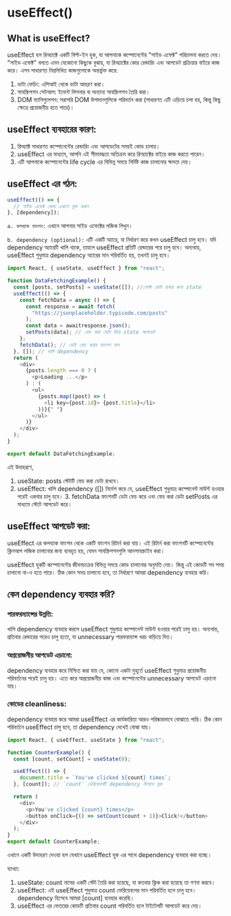 # useEffect()

## What is useEffect?

useEffect হল রিঅ্যাক্টে একটি বিল্ট-ইন হুক, যা আপনাকে কম্পোনেন্টের "সাইড এফেক্ট" পরিচালনা করতে দেয়। "সাইড এফেক্ট" বলতে এমন যেকোনো কিছুকে বুঝায়, যা রিঅ্যাক্টের কোর রেন্ডারিং এবং আপডেট প্রক্রিয়ার বাইরে কাজ করে। এসব সাধারণত নিম্নলিখিত কাজগুলোকে অন্তর্ভুক্ত করে:

1. ডাটা ফেচিং: এপিআই থেকে ডাটা আহরণ করা।
2. সাবস্ক্রিপশন সেটআপ: ইভেন্ট লিসনার বা অন্যান্য সাবস্ক্রিপশন তৈরি করা।
3. DOM ম্যানিপুলেশন: সরাসরি DOM উপাদানগুলিকে পরিবর্তন করা (সাধারণত এটি এড়িয়ে চলা হয়, কিন্তু কিছু ক্ষেত্রে প্রয়োজনীয় হতে পারে)।

## useEffect ব্যবহারের কারণ:

1. রিঅ্যাক্ট সাধারণত কম্পোনেন্টের রেন্ডারিং এবং আপডেটের সময়ই কোড চালায়।
2. useEffect এর মাধ্যমে, আপনি এই সীমাবদ্ধতা অতিক্রম করে রিঅ্যাক্টের বাইরে কাজ করতে পারেন।
3. এটি আপনাকে কম্পোনেন্টের life cycle এর বিভিন্ন সময়ে নির্দিষ্ট কাজ চালানোর ক্ষমতা দেয়।

## useEffect এর গঠন:

```js
useEffect(() => {
  // সাইড এফেক্ট কোড এখানে যুক্ত করুন
}, [dependency]);
```

`a. কলব্যাক ফাংশন:` এখানে আপনার সাইড এফেক্টের লজিক লিখুন।

`b. dependency (optional):` এটি একটি অ্যারে, যা নির্ধারণ করে কখন useEffect চালু হবে। যদি dependency অ্যারেটি খালি থাকে, তাহলে useEffect প্রতিটি রেন্ডারের পরে চালু হবে। অন্যথায়, useEffect শুধুমাত্র dependency অ্যারের মান পরিবর্তিত হয়, তখনই চালু হবে।

```js
import React, { useState, useEffect } from "react";

function DataFetchingExample() {
  const [posts, setPosts] = useState([]); //পোস্ট ডেটা রাখার জন্য state
  useEffect(() => {
    const fetchData = async () => {
      const response = await fetch(
        "https://jsonplaceholder.typicode.com/posts"
      );
      const data = awaitresponse.json();
      setPosts(data); // ফেচ করা ডেটা দিয়ে state আপডেট
    };
    fetchData(); // ডেটা ফেচ করার ফাংশন কল
  }, []); // খালি dependency
  return (
    <div>
      {posts.length === 0 ? (
        <p>Loading ...</p>
      ) : (
        <ul>
          {posts.map((post) => (
            <li key={post.id}> {post.title}</li>
          ))}{" "}
        </ul>
      )}
    </div>
  );
}

export default DataFetchingExample;
```

এই উদাহরণে,

1. useState: posts স্টেটটি ফেচ করা ডেটা রাখবে।
2. useEffect: খালি dependency ([]) নির্দেশ করে যে, useEffect শুধুমাত্র কম্পোনেন্ট মাউন্ট হওয়ার পরেই একবার চালু হবে। 3. fetchData ফাংশনটি ডেটা ফেচ করে এবং ফেচ করা ডেটা setPosts এর মাধ্যমে স্টেটে আপডেট করে।

## useEffect আপডেট করা:

useEffect এর কলব্যাক ফাংশন থেকে একটি ফাংশন রিটার্ন করা যায়। এই রিটার্ন করা ফাংশনটি কম্পোনেন্টের ক্লিনআপ লজিক চালানোর জন্য ব্যবহৃত হয়, যেমন সাবস্ক্রিপশনগুলি আনসাবস্ক্রাইব করা।

useEffect হুকটি কম্পোনেন্টের জীবনচক্রের বিভিন্ন সময়ে কোড চালানোর অনুমতি দেয়। কিন্তু এই কোডটি সব সময় চালানো না-ও হতে পারে। ঠিক কোন সময় চালানো হবে, তা নির্ধারণে আমরা dependency ব্যবহার করি।

## কেন dependency ব্যবহার করি?

### পারফরম্যান্সের উন্নতি:

খালি dependency ব্যবহার করলে useEffect শুধুমাত্র কম্পোনেন্ট মাউন্ট হওয়ার পরেই চালু হয়। অন্যথায়, প্রতিবার রেন্ডারের পরেও চালু হতো, যা unnecessary পারফরম্যান্স খরচ বাড়িয়ে দিত।

### অপ্রয়োজনীয় আপডেট এড়ানো:

dependency ব্যবহার করে নিশ্চিত করা যায় যে, কোনো একটা মুহূর্তে useEffect শুধুমাত্র প্রয়োজনীয় পরিবর্তনের পরেই চালু হয়। এতে করে অপ্রয়োজনীয় কাজ এবং কম্পোনেন্টের unnecessary আপডেট এড়ানো যায়।

### কোডের cleanliness:

dependency ব্যবহার করে আমরা useEffect এর কার্যকারিতা আরও পরিষ্কারভাবে বোঝাতে পারি। ঠিক কোন পরিবর্তনে useEffect চালু হবে, তা dependency দেখেই বোঝা যায়।

```js
import React, { useEffect, useState } from "react";

function CounterExample() {
  const [count, setCount] = useState(0);

  useEffect(() => {
    document.title = `You've clicked ${count} times`;
  }, [count]); // `count` ভেরিয়েবলটি dependency হিসাবে যুক্ত

  return (
    <div>
      <p>You've clicked {count} times</p>
      <button onClick={() => setCount(count + 1)}>Click!</button>
    </div>
  );
}
export default CounterExample;
```

এখানে একটি উদাহরণ দেওয়া হল যেখানে useEffect হুক এর সাথে dependency ব্যবহার করা হচ্ছে।

ব্যাখ্যা:

1. useState: count নামের একটি স্টেট তৈরি করা হয়েছে, যা কতবার ক্লিক করা হয়েছে তা গণনা করবে।
2. useEffect:
   এই useEffect শুধুমাত্র count ভেরিয়েবলের মান পরিবর্তিত হলে চালু হবে। dependency হিসেবে আমরা [count] ব্যবহার করেছি।
3. useEffect এর ভেতরের কোডটি প্রতিবার count পরিবর্তিত হলে টাইটেলটি আপডেট করে দেয়।
